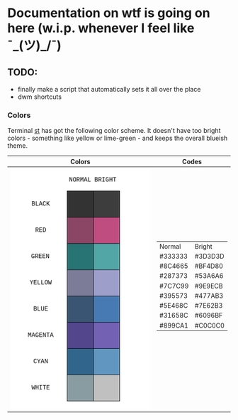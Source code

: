 # Documentation on wtf is going on here (w.i.p. whenever I feel like ¯\_(ツ)_/¯)


## TODO:
- finally make a script that automatically sets it all over the place
- dwm shortcuts




### Colors

Terminal [st](https://st.suckless.org/) has got the following color scheme. It doesn't have too bright colors - something like yellow or lime-green - and keeps the overall blueish theme.

Colors | Codes
-------|-------
![Here should be image :(](pics/terminal_scheme.png) | <table><tr><td>Normal</td><td>Bright</td><tr/><tr><td>#333333</td><td>#3D3D3D</td><tr/><tr><td>#8C4665</td><td>#BF4D80</td><tr/><tr><td>#287373</td><td>#53A6A6</td><tr/><tr><td>#7C7C99</td><td>#9E9ECB</td><tr/><tr><td>#395573</td><td>#477AB3</td><tr/><tr><td>#5E468C</td><td>#7E62B3</td><tr/><tr><td>#31658C</td><td>#6096BF</td><tr/><tr><td>#899CA1</td><td>#C0C0C0</td><tr/><table/>


